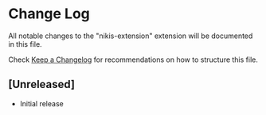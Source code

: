 # Change Log

All notable changes to the "nikis-extension" extension will be documented in this file.

Check [Keep a Changelog](http://keepachangelog.com/) for recommendations on how to structure this file.

## [Unreleased]

- Initial release